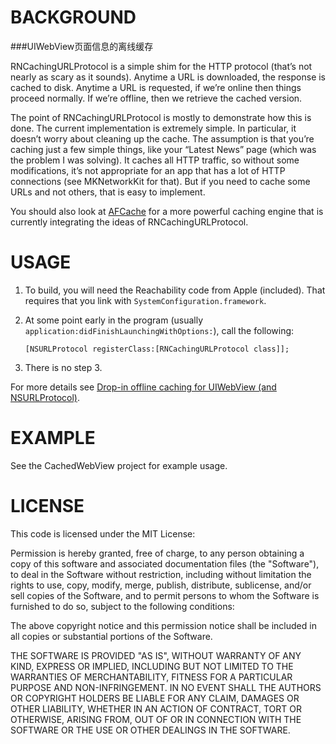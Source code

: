 # BACKGROUND

###UIWebView页面信息的离线缓存

RNCachingURLProtocol is a simple shim for the HTTP protocol (that’s not
nearly as scary as it sounds). Anytime a URL is downloaded, the response is
cached to disk. Anytime a URL is requested, if we’re online then things
proceed normally. If we’re offline, then we retrieve the cached version.

The point of RNCachingURLProtocol is mostly to demonstrate how this is done.
The current implementation is extremely simple. In particular, it doesn’t
worry about cleaning up the cache. The assumption is that you’re caching just
a few simple things, like your “Latest News” page (which was the problem I
was solving). It caches all HTTP traffic, so without some modifications, it’s
not appropriate for an app that has a lot of HTTP connections (see
MKNetworkKit for that). But if you need to cache some URLs and not others,
that is easy to implement.

You should also look at [AFCache](https://github.com/artifacts/AFCache) for a
more powerful caching engine that is currently integrating the ideas of
RNCachingURLProtocol.

# USAGE

1. To build, you will need the Reachability code from Apple (included). That requires that you link with
   `SystemConfiguration.framework`.

2. At some point early in the program (usually `application:didFinishLaunchingWithOptions:`),
   call the following:

      `[NSURLProtocol registerClass:[RNCachingURLProtocol class]];`

3. There is no step 3.

For more details see
   [Drop-in offline caching for UIWebView (and NSURLProtocol)](http://robnapier.net/blog/offline-uiwebview-nsurlprotocol-588).

# EXAMPLE

See the CachedWebView project for example usage.

# LICENSE

 This code is licensed under the MIT License:
 
 Permission is hereby granted, free of charge, to any person obtaining a
 copy of this software and associated documentation files (the "Software"),
 to deal in the Software without restriction, including without limitation
 the rights to use, copy, modify, merge, publish, distribute, sublicense,
 and/or sell copies of the Software, and to permit persons to whom the
 Software is furnished to do so, subject to the following conditions:

 The above copyright notice and this permission notice shall be included in
 all copies or substantial portions of the Software.

 THE SOFTWARE IS PROVIDED "AS IS", WITHOUT WARRANTY OF ANY KIND, EXPRESS OR
 IMPLIED, INCLUDING BUT NOT LIMITED TO THE WARRANTIES OF MERCHANTABILITY,
 FITNESS FOR A PARTICULAR PURPOSE AND NON-INFRINGEMENT. IN NO EVENT SHALL THE
 AUTHORS OR COPYRIGHT HOLDERS BE LIABLE FOR ANY CLAIM, DAMAGES OR OTHER
 LIABILITY, WHETHER IN AN ACTION OF CONTRACT, TORT OR OTHERWISE, ARISING
 FROM, OUT OF OR IN CONNECTION WITH THE SOFTWARE OR THE USE OR OTHER
 DEALINGS IN THE SOFTWARE.

